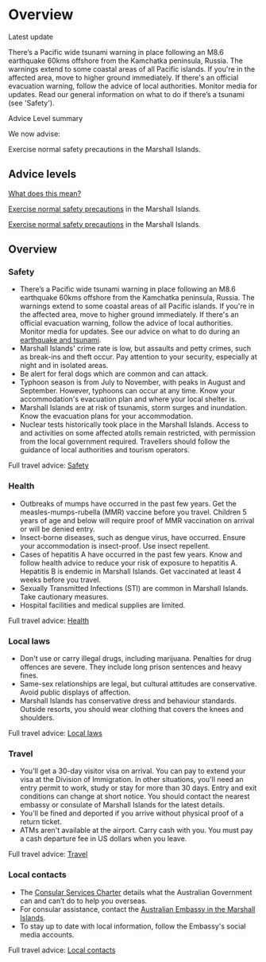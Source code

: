 # Overview

Latest update

There’s a Pacific wide tsunami warning in place following an M8.6 earthquake 60kms offshore from the Kamchatka peninsula, Russia. The warnings extend to some coastal areas of all Pacific islands. If you're in the affected area, move to higher ground immediately. If there's an official evacuation warning, follow the advice of local authorities. Monitor media for updates. Read our general information on what to do if there’s a tsunami (see 'Safety').

Advice Level summary

We now advise:

Exercise normal safety precautions in the Marshall Islands.

## Advice levels

[What does this mean?](/before-you-go/travel-advice-explained/)

[Exercise normal safety precautions](https://www.smartraveller.gov.au/consular-services/travel-advice-explained#level1) in the Marshall Islands.

[Exercise normal safety precautions](https://www.smartraveller.gov.au/consular-services/travel-advice-explained#level1) in the Marshall Islands.

## Overview

### Safety

* There’s a Pacific wide tsunami warning in place following an M8.6 earthquake 60kms offshore from the Kamchatka peninsula, Russia. The warnings extend to some coastal areas of all Pacific islands. If you're in the affected area, move to higher ground immediately. If there's an official evacuation warning, follow the advice of local authorities. Monitor media for updates. See our advice on what to do during an [earthquake and tsunami](https://www.smartraveller.gov.au/before-you-go/safety/earthquakes-tsunamis?fbclid=IwZXh0bgNhZW0CMTAAYnJpZBExZGhvZDJKb0hKVktCVWN0VQEe2PVnYkK2sSjt2KhoSjyJtC4P4liM_2E7C-Nj5aqQWtNOzEdqEvTUG048kWQ_aem_TBi5IrN1X86X4ehe6WAHIA).
* Marshall Islands' crime rate is low, but assaults and petty crimes, such as break-ins and theft occur. Pay attention to your security, especially at night and in isolated areas.
* Be alert for feral dogs which are common and can attack.
* Typhoon season is from July to November, with peaks in August and September. However, typhoons can occur at any time. Know your accommodation's evacuation plan and where your local shelter is.
* Marshall Islands are at risk of tsunamis, storm surges and inundation. Know the evacuation plans for your accommodation.
* Nuclear tests historically took place in the Marshall Islands. Access to and activities on some affected atolls remain restricted, with permission from the local government required. Travellers should follow the guidance of local authorities and tourism operators.

Full travel advice: [Safety](#safety)

### Health

* Outbreaks of mumps have occurred in the past few years. Get the measles-mumps-rubella (MMR) vaccine before you travel. Children 5 years of age and below will require proof of MMR vaccination on arrival or will be denied entry.
* Insect-borne diseases, such as dengue virus, have occurred. Ensure your accommodation is insect-proof. Use insect repellent.
* Cases of hepatitis A have occurred in the past few years. Know and follow health advice to reduce your risk of exposure to hepatitis A. Hepatitis B is endemic in Marshall Islands. Get vaccinated at least 4 weeks before you travel.
* Sexually Transmitted Infections (STI) are common in Marshall Islands. Take cautionary measures.
* Hospital facilities and medical supplies are limited.

Full travel advice: [Health](#health)

### Local laws

* Don't use or carry illegal drugs, including marijuana. Penalties for drug offences are severe. They include long prison sentences and heavy fines.
* Same-sex relationships are legal, but cultural attitudes are conservative. Avoid public displays of affection.
* Marshall Islands has conservative dress and behaviour standards. Outside resorts, you should wear clothing that covers the knees and shoulders.

Full travel advice: [Local laws](#local-laws)

### Travel

* You'll get a 30-day visitor visa on arrival. You can pay to extend your visa at the Division of Immigration. In other situations, you'll need an entry permit to work, study or stay for more than 30 days. Entry and exit conditions can change at short notice. You should contact the nearest embassy or consulate of Marshall Islands for the latest details.
* You'll be fined and deported if you arrive without physical proof of a return ticket.
* ATMs aren't available at the airport. Carry cash with you. You must pay a cash departure fee in US dollars when you leave.

Full travel advice: [Travel](#travel)

### Local contacts

* The [Consular Services Charter](/consular-services/consular-services-charter "Consular Services Charter") details what the Australian Government can and can’t do to help you overseas.
* For consular assistance, contact the [Australian Embassy in the Marshall Islands](https://majuro.embassy.gov.au/).
* To stay up to date with local information, follow the Embassy's social media accounts.

Full travel advice: [Local contacts](#local-contacts)